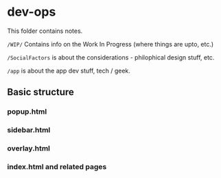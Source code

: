# dev-ops
This folder contains notes.

`/WIP/` Contains info on the Work In Progress (where things are upto, etc.)

`/SocialFactors` is about the considerations - philophical design stuff, etc.

`/app` is about the app dev stuff, tech / geek.

## Basic structure

### popup.html 

### sidebar.html

### overlay.html



### index.html and related pages

